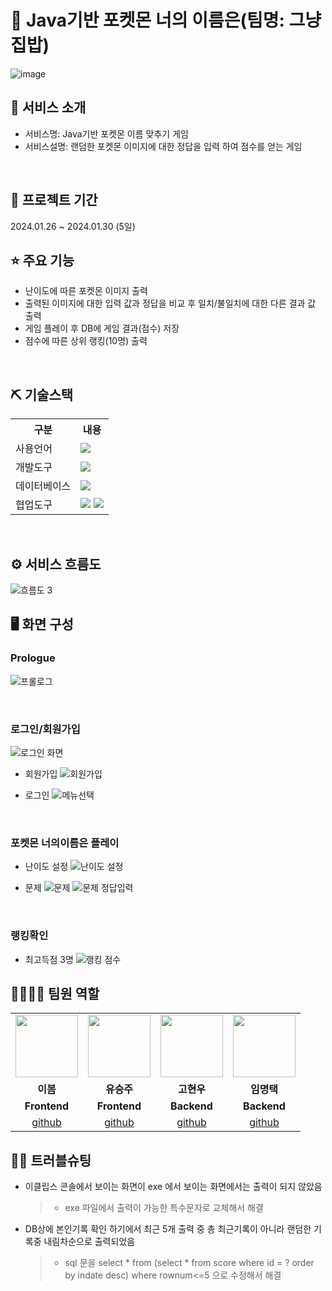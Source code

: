 # 📎 Java기반 포켓몬 너의 이름은(팀명: 그냥집밥)
![image](https://github.com/2021-SMHRD-KDT-AI-17/pokemonname/assets/157375939/b69d0e43-3bc1-40c1-ac96-dddfef5d5dd8)


## 👀 서비스 소개
* 서비스명:  Java기반 포켓몬 이름 맞추기 게임
* 서비스설명: 랜덤한 포켓몬 이미지에 대한 정답을 입력 하여 점수를 얻는 게임
<br>

## 📅 프로젝트 기간
2024.01.26 ~ 2024.01.30 (5일)
<br>

## ⭐ 주요 기능
* 난이도에 따른 포켓몬 이미지 출력
* 출력된 이미지에 대한 입력 값과 정답을 비교 후 일치/불일치에 대한 다른 결과 값 출력 
* 게임 플레이 후 DB에 게임 결과(점수) 저장
* 점수에 따른 상위 랭킹(10명) 출력

<br>

## ⛏ 기술스택
<table>
    <tr>
        <th>구분</th>
        <th>내용</th>
    </tr>
    <tr>
        <td>사용언어</td>
        <td>
            <img src="https://img.shields.io/badge/Java-007396?style=for-the-badge&logo=java&logoColor=white"/>
        </td>
    </tr>
    <tr>
        <td>개발도구</td>
        <td>
            <img src="https://img.shields.io/badge/Eclipse-2C2255?style=for-the-badge&logo=Eclipse&logoColor=white"/>
        </td>
    </tr>
    <tr>
        <td>데이터베이스</td>
        <td>
            <img src="https://img.shields.io/badge/Oracle 11g-F80000?style=for-the-badge&logo=Oracle&logoColor=white"/>
        </td>
    </tr>
    <tr>
        <td>협업도구</td>
        <td>
            <img src="https://img.shields.io/badge/Git-F05032?style=for-the-badge&logo=Git&logoColor=white"/>
            <img src="https://img.shields.io/badge/GitHub-181717?style=for-the-badge&logo=GitHub&logoColor=white"/>
        </td>
    </tr>
</table>


<br>

## ⚙ 서비스 흐름도
![흐름도 3](https://github.com/2021-SMHRD-KDT-AI-17/pokemonname/assets/157375939/60c93363-fb41-4ddd-98e4-9fc230ad5b4f)



## 🖥 화면 구성
### Prologue
![프롤로그](https://github.com/2021-SMHRD-KDT-AI-17/pokemonname/assets/157375939/cd095d40-5895-4ebb-aae9-22ec41507766)

<br>

### 로그인/회원가입
![로그인 화면](https://github.com/2021-SMHRD-KDT-AI-17/pokemonname/assets/157375939/34ba1ef6-fe12-4e5f-b31f-e95721965e1b)



* 회원가입
![회원가입](https://github.com/2021-SMHRD-KDT-AI-17/pokemonname/assets/157375939/e5539404-28cd-4b7d-abd4-5676e53c6df8)



* 로그인
![메뉴선택](https://github.com/2021-SMHRD-KDT-AI-17/pokemonname/assets/157375939/768674e2-f8c4-4343-a974-2428dcb4f0ed)

<br>

### 포켓몬 너의이름은 플레이
* 난이도 설정
![난이도 설정](https://github.com/2021-SMHRD-KDT-AI-17/pokemonname/assets/157375939/f9a53f53-d932-415b-a75f-3274eb449e13)



* 문제
![문제](https://github.com/2021-SMHRD-KDT-AI-17/pokemonname/assets/157375939/d4a7f69b-0b7b-43c8-912d-203766433171)
![문제 정답입력](https://github.com/2021-SMHRD-KDT-AI-17/pokemonname/assets/157375939/245c1d34-45af-4ec6-9a3a-857aeff7fafc)

<br>

### 랭킹확인
* 최고득점 3명
![랭킹 점수](https://github.com/2021-SMHRD-KDT-AI-17/pokemonname/assets/157375939/1e0813af-4f16-4cc5-be74-4f6e6f47ba78)






## 👨‍👩‍👦‍👦 팀원 역할
<table>
  <tr>
    <td align="center"><img src="https://github.com/2021-SMHRD-KDT-AI-17/pokemonname/assets/157375939/f226e7cb-f950-46fa-88c3-c8c036aa9b14"
 width="100" height="100"/></td>
    <td align="center"><img src="https://github.com/2021-SMHRD-KDT-AI-17/pokemonname/assets/157375939/a7e56c1f-cd28-4e3b-9f17-ec24df2ee5b7" width="100" height="100"/></td>
    <td align="center"><img src="https://github.com/2021-SMHRD-KDT-AI-17/pokemonname/assets/157375939/9ead128a-f5f0-4d76-8948-e86cbb932c3d" width="100" height="100"/></td>
    <td align="center"><img src="https://github.com/2021-SMHRD-KDT-AI-17/pokemonname/assets/157375939/f7d61ed2-bc74-4dc1-bbe3-b7b3cb9a961d" width="100" height="100"/></td>
  </tr>
  <tr>
    <td align="center"><strong>이봄</strong></td>
    <td align="center"><strong>유승주</strong></td>
    <td align="center"><strong>고현우</strong></td>
    <td align="center"><strong>임명택</strong></td>
  </tr>
  <tr>
    <td align="center"><b>Frontend</b></td>
    <td align="center"><b>Frontend</b></td>
    <td align="center"><b>Backend</b></td>
    <td align="center"><b>Backend</b></td>
  </tr>
  <tr>
    <td align="center"><a href="https://github.com/bom26" target='_blank'>github</a></td>
    <td align="center"><a href="https://github.com/heeheeee1" target='_blank'>github</a></td>
    <td align="center"><a href="https://github.com/Valis49" target='_blank'>github</a></td>
    <td align="center"><a href="https://github.com/lim-myoungtaek" target='_blank'>github</a></td>
  </tr>
</table>

## 🤾‍♂️ 트러블슈팅
* 이클립스 콘솔에서 보이는 화면이 exe 에서 보이는 화면에서는 출력이 되지 않았음
    > * exe 파일에서 출력이 가능한 특수문자로 교체해서 해결<tr>

* DB상에 본인기록 확인 하기에서 최근 5개 출력 중 총 최근기록이 아니라 랜덤한 기록중<tr>
  내림차순으로 출력되었음
    > * sql 문을 select * from (select * from score where id = ? order by indate desc) where rownum<=5 으로 수정해서 해결





